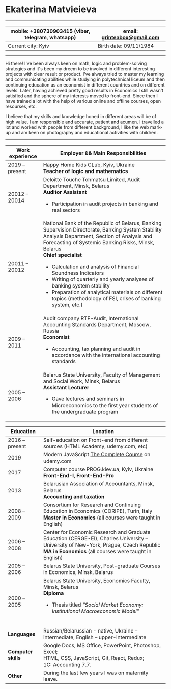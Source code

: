 # Ekaterina Matvieieva
---
mobile: +380730903415 (viber, telegram, whatsapp)| email: grinteabox@gmail.com
------------ | -------------
Current city: Kyiv | Birth date: 09/11/1984
---
Hi there! I've been always keen on math, logic and problem-solving strategies and it's been my dreem to be involved in different interesting projects with clear result or product. I've always tried to master my learning and communicating abilities while studying in polytechnical liceum and then continuing education as an economist in different countries and on different levels. Later, having achieved pretty good results in Economics I still wasn't satisfied and the sphere of my interests moved to front-end. Since then I have trained a lot with the help of various online and offline courses, open resourses, etc. 

I believe that my skills and knowledge honed in different areas will be of high value. I am responsible and accurate, patient and acumen. I travelled a lot and worked with people from different background, I like the web mark-up and am keen on photography and educational activities with children.

---
Work experience |  Employer && Main Responsibilities 
----- | -----
2019 – present | Happy Home Kids CLub, Kyiv, Ukraine <br>**Teacher of logic and mathematics**
20012 – 20014 | Deloitte Touche Tohmatsu Limited, Audit Department, Minsk, Belarus <br>**Auditor Assistant**<br><ul><li>Participation in audit projects in banking and real sectors</li></ul>
20011 – 20012 | National Bank of the Republic of Belarus, Banking Supervision Directorate, Banking System Stability Analysis Department, Section of Analysis and Forecasting of Systemic Banking Risks, Minsk, Belarus <br>**Chief specialist**<br><ul><li>Calculation and analysis of Financial Soundness Indicators</li><li>Writing of quarterly and yearly analyses of banking system stability</li><li>Preparation of analytical materials on different topics (methodology of FSI, crises of banking system, etc.)</li></ul>
2009 – 2011 | Audit company RTF-Audit, International Accounting Standards Department, Moscow, Russia <br>**Economist**<br><ul><li>Accounting, tax planning and audit in accordance with the international accounting standards</li></ul>
2005 – 2006 | Belarus State University, Faculty of Management and Social Work, Minsk, Belarus <br>**Assistant Lecturer**<br><ul><li>Gave lectures and seminars in Microeconomics to the first year students of the undergraduate program</li></ul>

Education | Location
----- | -----
2016 – present | Self-education on Front-end from different sources (HTML Academy, udemy.com, etc)
2019 | Modern JavaScript [The Complete Course](https://www.udemy.com/course/modern-javascript-the-complete-course-build-10-projects/) on udemy.com
2017 | Computer course PROG.kiev.ua, Kyiv, Ukraine <br>**Front-End-I, Front-End-Pro**
2013 | Belarusian Association of Accountants, Minsk, Belarus <br>**Accounting and taxation**
2008 – 2009 | Consortium for Research and Continuing Education in Economics (CORIPE), Turin, Italy<br>**Master in Economics** (all courses were taught in English)
2006 – 2008 | Center for Economic Research and Graduate Education (CERGE-EI), Charles University – University of New-York, Prague, Czech Republic<br>**MA in Economics** (all courses were taught in English)
2005 – 2006 | Belarus State University, Post-graduate Courses in Economics, Minsk, Belarus
2000 – 2005 | Belarus State University, Economics Faculty, Minsk, Belarus<br>**Diploma**<br><ul><li>Thesis titled *“Social Market Economy: Institutional Macroeconomic Model”*</li></ul><br>
**Languages** | Russian/Belarussian - native, Ukraine – intermediate, English – upper-intermediate
**Computer skills** | Google Docs, MS Office, PowerPoint, Photoshop, Excel; <br>HTML, CSS, JavaScript, Git, React, Redux; <br>1C: Accounting 7.7.
**Other** | During the last few years I was on maternity leave.






